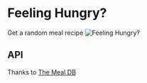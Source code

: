 # Feeling Hungry?

Get a random meal recipe
![Feeling Hungry?](https://user-images.githubusercontent.com/315504/65554985-caf3bf80-def0-11e9-95dc-43763ee40811.png)

## API
Thanks to [The Meal DB](https://www.themealdb.com/api.php)
